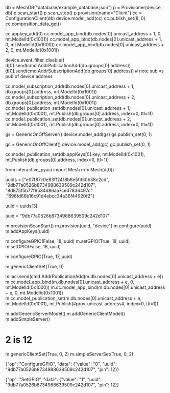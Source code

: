 db = MeshDB("database/example_database.json")
p = Provisioner(device, db)
p.scan_start()
p.scan_stop()
p.provision(name="Client")
cc = ConfigurationClient(db)
device.model_add(cc)
cc.publish_set(8, 0)
cc.composition_data_get()

cc.appkey_add(0)
cc.model_app_bind(db.nodes[0].unicast_address + 1, 0, mt.ModelId(0x1001))
cc.model_app_bind(db.nodes[0].unicast_address + 1, 0, mt.ModelId(0x1000))
cc.model_app_bind(db.nodes[0].unicast_address + 2, 0, mt.ModelId(0x1001))

device.event_filter_disable()
d[0].send(cmd.AddrPublicationAdd(db.groups[0].address))
d[0].send(cmd.AddrSubscriptionAdd(db.groups[0].address)) # note sub vs pub of device address

cc.model_subscription_add(db.nodes[0].unicast_address + 1, db.groups[0].address, mt.ModelId(0x1001))
cc.model_subscription_add(db.nodes[0].unicast_address + 2, db.groups[0].address, mt.ModelId(0x1001))
cc.model_publication_set(db.nodes[0].unicast_address + 1, mt.ModelId(0x1001), mt.Publish(db.groups[0].address, index=0, ttl=1))
cc.model_publication_set(db.nodes[0].unicast_address + 2, mt.ModelId(0x1001), mt.Publish(db.groups[0].address, index=0, ttl=1))


gs = GenericOnOffServer()
device.model_add(gs)
gs.publish_set(0, 1)


gc = GenericOnOffClient()
device.model_add(gc)
gc.publish_set(0, 1)


cc.model_publication_set(db.appKeys[0].key, mt.ModelId(0x1001), mt.Publish(db.groups[0].address, index=0, ttl=1))


<!--  -->

from interactive_pyaci import Mesh
m = Mesh(d[0])

uuids = ["e07f87c0e83ff2418b6e5fd50b58c2cd", "9db77a0526b8734988639509c242d107", "8d875f5b77f9534d86aa7ce47836497c" ,"696fd66b16c91d4ebcc34a36f44920f2"]

uuid = uuids[3]

uuid = "9db77a0526b8734988639509c242d107"

m.provisionScanStart()
m.provision(uuid, "device")
m.configure(uuid)
m.addAppKeys(uuid)


<!-- set as output -->
m.configureGPIO(False, 18, uuid)
m.setGPIO(True, 18, uuid)
m.setGPIO(False, 18, uuid)


<!-- set as input -->
m.configureGPIO(True, 17, uuid)

<!-- m.addModels() -->
m.genericClientSet(True, 0)

m.iaci.send(cmd.AddrPublicationAdd(m.db.nodes[0].unicast_address + e))
m.cc.model_app_bind(m.db.nodes[0].unicast_address + e, 0, mt.ModelId(0x1000))
m.cc.model_app_bind(m.db.nodes[0].unicast_address + e, 0, mt.ModelId(0x1001))
m.cc.model_publication_set(m.db.nodes[0].unicast_address + e, mt.ModelId(0x1001), mt.Publish(#prov-unicast-address#, index=0, ttl=1))

m.addGenericServerModel()
m.addGenericClientModel()
m.addSimpleServer()

# 2 is 12
m.genericClientSet(True, 0, 2)
m.simpleServerSet(True, 0, 2)

{"op": "ConfigureGPIO", "data": {"value": "0", "uuid": "9db77a0526b8734988639509c242d107", "pin": 12}}

{"op": "SetGPIO", "data": {"value": "1", "uuid": "9db77a0526b8734988639509c242d107", "pin": 12}}